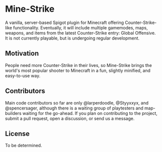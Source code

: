 # Mine-Strike
A vanilla, server-based Spigot plugin for Minecraft offering Counter-Strike-like functionality. Eventually, it will include multiple gamemodes, maps, weapons, and items from the latest Counter-Strike entry: Global Offensive. It is not currently playable, but is undergoing regular development.

## Motivation
People need more Counter-Strike in their lives, so Mine-Strike brings the world's most popular shooter to Minecraft in a fun, slightly minified, and easy-to-use way.

## Contributors
Main code contributors so far are only @larperdoodle, @Styyxxyx, and @spencersager, although there is a waiting group of playtesters and map-builders waiting for the go-ahead. If you plan on contributing to the project, submit a pull request, open a discussion, or send us a message.

## License
To be determined.
